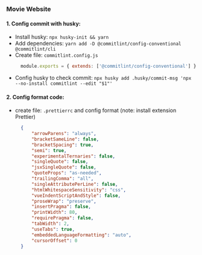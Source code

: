 ### Movie Website

#### 1. Config commit with husky:
- Install husky: `npx husky-init && yarn`
- Add dependencies: `yarn add -D @commitlint/config-conventional @commitlint/cli`
- Create file: `commitlint.config.js`
  ```js
    module.exports = { extends: ['@commitlint/config-conventional'] };
  ```
- Config husky to check commit: `npx husky add .husky/commit-msg 'npx --no-install commitlint --edit "$1"'`

#### 2. Config format code:
- create file: `.prettierrc` and config format (note: install extension Prettier)
  ```json
    {
        "arrowParens": "always",
        "bracketSameLine": false,
        "bracketSpacing": true,
        "semi": true,
        "experimentalTernaries": false,
        "singleQuote": false,
        "jsxSingleQuote": false,
        "quoteProps": "as-needed",
        "trailingComma": "all",
        "singleAttributePerLine": false,
        "htmlWhitespaceSensitivity": "css",
        "vueIndentScriptAndStyle": false,
        "proseWrap": "preserve",
        "insertPragma": false,
        "printWidth": 80,
        "requirePragma": false,
        "tabWidth": 2,
        "useTabs": true,
        "embeddedLanguageFormatting": "auto",
        "cursorOffset": 0
    }
  ```